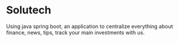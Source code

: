 # Solutech
Using java spring boot, an application to centralize everything about finance, news, tips, track your main investments with us.
